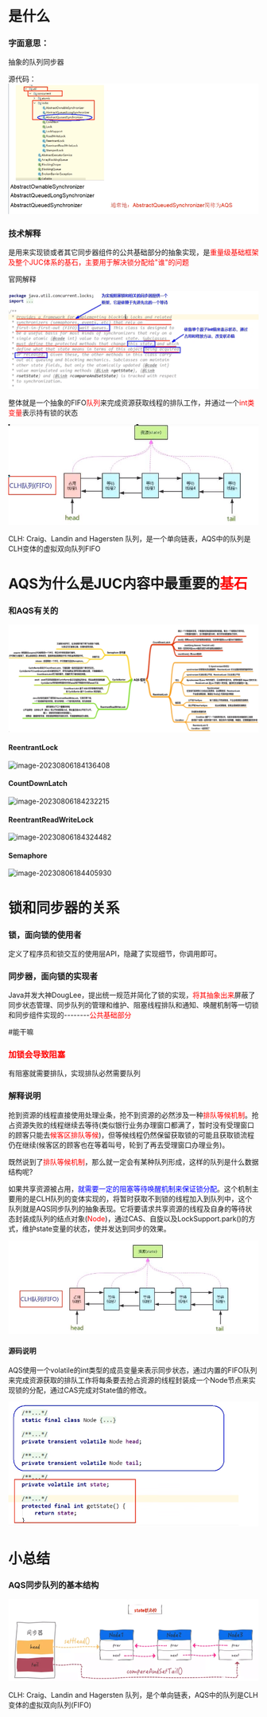 # 是什么

### 字面意思：

抽象的队列同步器

源代码：![image-20230806175940120](images/1.源码.png)

### 技术解释

是用来实现锁或者其它同步器组件的公共基础部分的抽象实现，是<font color = 'red'>重量级基础框架及整个JUC体系的基石，主要用于解决锁分配给"谁"的问题</font>

官网解释

![](images/2.AQS官网解释.png)

整体就是一个抽象的FIFO<font color = 'red'>队列</font>来完成资源获取线程的排队工作，并通过一个<font color = 'red'>int类变量</font>表示持有锁的状态

![image-20230806183115355](images/3.CLH队列.png)

CLH: Craig、Landin and Hagersten 队列，是一个单向链表，AQS中的队列是CLH变体的虚拟双向队列FIFO

# AQS为什么是JUC内容中最重要的<font color = 'red'>基石</font>

### 和AQS有关的

![image-20230806183731669](images/4.AQS相关锁.png)

#### ReentrantLock

![image-20230806184136408](images/5.ReentrantLock.png)

#### CountDownLatch

![image-20230806184232215](images/6.CountDownLatch.png)

#### ReentrantReadWriteLock

![image-20230806184324482](images/7.ReentrantReadWriteLock.png)

#### Semaphore

![image-20230806184405930](images/8.Semaphore.png)

# 锁和同步器的关系

### 锁，面向锁的使用者

定义了程序员和锁交互的使用层API，隐藏了实现细节，你调用即可。

### 同步器，面向锁的实现者

Java并发大神DougLee，提出统一规范并简化了锁的实现，<font color = 'red'>将其抽象出来</font>屏蔽了同步状态管理、同步队列的管理和维护、阻塞线程排队和通知、唤醒机制等一切锁和同步组件实现的--------<font color = 'red'>公共基础部分</font>

#能干嘛

### <font color = 'red'>加锁会导致阻塞</font>

有阻塞就需要排队，实现排队必然需要队列

### 解释说明

抢到资源的线程直接使用处理业条，抢不到资源的必然涉及一种<font color = 'red'>排队等候机制</font>。抢占资源失败的线程继续去等待(类似银行业务办理窗口都满了，暂时没有受理窗口的顾客只能去<font color = 'red'>候客区排队等候</font>)，但等候线程仍然保留获取锁的可能且获取锁流程仍在继续(候客区的顾客也在等着叫号，轮到了再去受理窗口办理业务)。

既然说到了<font color = 'red'>排队等候机制</font>，那么就一定会有某种队列形成，这样的队列是什么数据结构呢?

如果共享资源被占用，<font color = 'blue'>就需要一定的阻塞等待唤醒机制来保证锁分配</font>。这个机制主要用的是CLH队列的变体实现的，将暂时获取不到锁的线程加入到队列中，这个队列就是AQS同步队列的抽象表现。它将要请求共享资源的线程及自身的等待状态封装成队列的结点对象(<font color = 'red'>Node</font>)，通过CAS、自旋以及LockSupport.park()的方式，维护state变量的状态，使并发达到同步的效果。

![image-20230807225212192](images/9.CLH队列(FIFO).png)

#### 源码说明

AQS使用一个volatile的int类型的成员变量来表示同步状态，通过内置的FIFO队列来完成资源获取的排队工作将每条要去抢占资源的线程封装成一个Node节点来实现锁的分配，通过CAS完成对State值的修改。

![image-20230807230034191](images/10.AQS源码.png)

# 小总结

### AQS同步队列的基本结构

![image-20230808213835473](images/11.AQS同步队列基本结构.png)

CLH: Craig、Landin and Hagersten 队列，是个单向链表，AQS中的队列是CLH变体的虚拟双向队列(FIFO)













